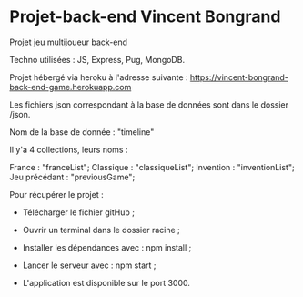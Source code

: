 # Projet-back-end Vincent Bongrand
Projet jeu multijoueur back-end

Techno utilisées : JS, Express, Pug, MongoDB.

Projet hébergé via heroku à l'adresse suivante :
  https://vincent-bongrand-back-end-game.herokuapp.com

Les fichiers json correspondant à la base de données sont dans le dossier /json.

Nom de la base de donnée : "timeline"

Il y'a 4 collections, leurs noms :

France : "franceList";
Classique : "classiqueList";
Invention : "inventionList";
Jeu précédant : "previousGame";

Pour récupérer le projet :
  - Télécharger le fichier gitHub ;
  - Ouvrir un terminal dans le dossier racine ;
  - Installer les dépendances avec : npm install ;
  - Lancer le serveur avec : npm start ;

  - L'application est disponible sur le port 3000.
